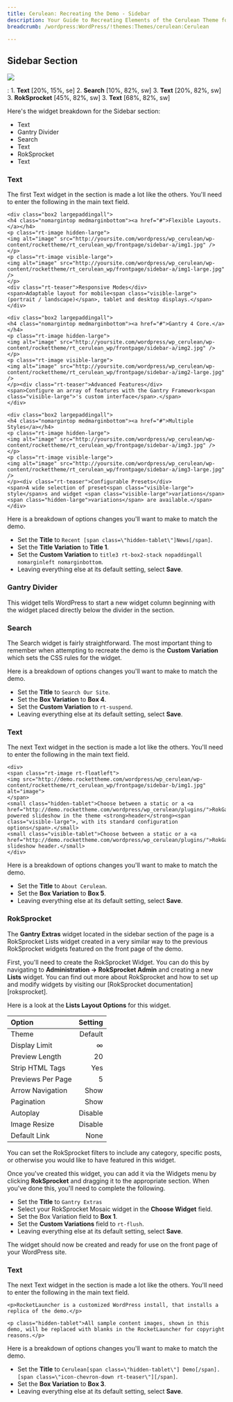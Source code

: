 ```yaml
---
title: Cerulean: Recreating the Demo - Sidebar
description: Your Guide to Recreating Elements of the Cerulean Theme for WordPress
breadcrumb: /wordpress:WordPress/!themes:Themes/cerulean:Cerulean

---
```


Sidebar Section
-----
![][sidebar]

:   1. **Text** [20%, 15%, se]
    2. **Search** [10%, 82%, sw]
    3. **Text** [20%, 82%, sw]
    3. **RokSprocket** [45%, 82%, sw]
    3. **Text** [68%, 82%, sw]

Here's the widget breakdown for the Sidebar section:

* Text
* Gantry Divider
* Search
* Text
* RokSprocket
* Text

### Text
The first Text widget in the section is made a lot like the others. You'll need to enter the following in the main text field.

~~~
<div class="box2 largepaddingall">
<h4 class="nomargintop medmarginbottom"><a href="#">Flexible Layouts.</a></h4>
<p class="rt-image hidden-large">
<img alt="image" src="http://yoursite.com/wordpress/wp_cerulean/wp-content/rockettheme/rt_cerulean_wp/frontpage/sidebar-a/img1.jpg" />
</p>
<p class="rt-image visible-large">
<img alt="image" src="http://yoursite.com/wordpress/wp_cerulean/wp-content/rockettheme/rt_cerulean_wp/frontpage/sidebar-a/img1-large.jpg" />
</p>
<div class="rt-teaser">Responsive Modes</div>
<span>Adaptable layout for mobile<span class="visible-large"> (portrait / landscape)</span>, tablet and desktop displays.</span>
</div>

<div class="box2 largepaddingall">
<h4 class="nomargintop medmarginbottom"><a href="#">Gantry 4 Core.</a></h4>
<p class="rt-image hidden-large">
<img alt="image" src="http://yoursite.com/wordpress/wp_cerulean/wp-content/rockettheme/rt_cerulean_wp/frontpage/sidebar-a/img2.jpg" />
</p>
<p class="rt-image visible-large">
<img alt="image" src="http://yoursite.com/wordpress/wp_cerulean/wp-content/rockettheme/rt_cerulean_wp/frontpage/sidebar-a/img2-large.jpg" />
</p><div class="rt-teaser">Advanced Features</div>
<span>Configure an array of features with the Gantry Framework<span class="visible-large">'s custom interface</span>.</span>
</div>

<div class="box2 largepaddingall">
<h4 class="nomargintop medmarginbottom"><a href="#">Multiple Styles</a></h4>
<p class="rt-image hidden-large">
<img alt="image" src="http://yoursite.com/wordpress/wp_cerulean/wp-content/rockettheme/rt_cerulean_wp/frontpage/sidebar-a/img3.jpg" />
</p>
<p class="rt-image visible-large">
<img alt="image" src="http://yoursite.com/wordpress/wp_cerulean/wp-content/rockettheme/rt_cerulean_wp/frontpage/sidebar-a/img3-large.jpg" />
</p><div class="rt-teaser">Configurable Presets</div>
<span>A wide selection of preset<span class="visible-large"> style</span>s and widget <span class="visible-large">variations</span><span class="hidden-large">variations</span> are available.</span>
</div>
~~~

Here is a breakdown of options changes you'll want to make to match the demo.

* Set the **Title** to `Recent [span class=\"hidden-tablet\"]News[/span]`.
* Set the **Title Variation** to **Title 1**.
* Set the **Custom Variation** to `title3 rt-box2-stack nopaddingall nomarginleft nomarginbottom`.
* Leaving everything else at its default setting, select **Save**.

### Gantry Divider
This widget tells WordPress to start a new widget column beginning with the widget placed directly below the divider in the section.

### Search
The Search widget is fairly straightforward. The most important thing to remember when attempting to recreate the demo is the **Custom Variation** which sets the CSS rules for the widget.

Here is a breakdown of options changes you'll want to make to match the demo.

* Set the **Title** to `Search Our Site`.
* Set the **Box Variation** to **Box 4**.
* Set the **Custom Variation** to `rt-suspend`.
* Leaving everything else at its default setting, select **Save**.

### Text
The next Text widget in the section is made a lot like the others. You'll need to enter the following in the main text field.

~~~
<div>
<span class="rt-image rt-floatleft">
<img src="http://demo.rockettheme.com/wordpress/wp_cerulean/wp-content/rockettheme/rt_cerulean_wp/frontpage/sidebar-b/img1.jpg" alt="image">
</span>
<small class="hidden-tablet">Choose between a static or a <a href="http://demo.rockettheme.com/wordpress/wp_cerulean/plugins/">RokGallery</a> powered slideshow in the theme <strong>header</strong><span class="visible-large">, with its standard configuration options</span>.</small>
<small class="visible-tablet">Choose between a static or a <a href="http://demo.rockettheme.com/wordpress/wp_cerulean/plugins/">RokGallery</a> slideshow header.</small>
</div>
~~~

Here is a breakdown of options changes you'll want to make to match the demo.

* Set the **Title** to `About Cerulean`.
* Set the **Box Variation** to **Box 5**.
* Leaving everything else at its default setting, select **Save**.

### RokSprocket
The **Gantry Extras** widget located in the sidebar section of the page is a RokSprocket Lists widget created in a very similar way to the previous RokSprocket widgets featured on the front page of the demo.

First, you'll need to create the RokSprocket Widget. You can do this by navigating to **Administration -> RokSprocket Admin** and creating a new **Lists** widget. 
You can find out more about RokSprocket and how to set up and modify widgets by visiting our [RokSprocket documentation][roksprocket].

Here is a look at the **Lists Layout Options** for this widget.

| Option            | Setting |  
| :---------------- | ------: |  
| Theme             | Default |  
| Display Limit     |       ∞ |  
| Preview Length    |      20 |  
| Strip HTML Tags   |     Yes |  
| Previews Per Page |       5 |  
| Arrow Navigation  |    Show |  
| Pagination        |    Show |  
| Autoplay          | Disable |  
| Image Resize      | Disable |  
| Default Link      |    None |  

You can set the RokSprocket filters to include any category, specific posts, or otherwise you would like to have featured in this widget.

Once you've created this widget, you can add it via the Widgets menu by clicking **RokSprocket** and dragging it to the appropriate section. When you've done this, you'll need to complete the following.

* Set the **Title** to `Gantry Extras`
* Select your RokSprocket Mosaic widget in the **Choose Widget** field.
* Set the Box Variation field to **Box 1**.
* Set the **Custom Variations** field to `rt-flush`.
* Leaving everything else at its default setting, select **Save**.

The widget should now be created and ready for use on the front page of your WordPress site.

### Text
The next Text widget in the section is made a lot like the others. You'll need to enter the following in the main text field.

~~~
<p>RocketLauncher is a customized WordPress install, that installs a replica of the demo.</p>

<p class="hidden-tablet">All sample content images, shown in this demo, will be replaced with blanks in the RocketLauncher for copyright reasons.</p>
~~~

Here is a breakdown of options changes you'll want to make to match the demo.

* Set the **Title** to `Cerulean[span class=\"hidden-tablet\"] Demo[/span].  [span class=\"icon-chevron-down rt-teaser\"][/span]`.
* Set the **Box Variation** to **Box 3**.
* Leaving everything else at its default setting, select **Save**.

[sidebar]: assets/sidebar.jpg